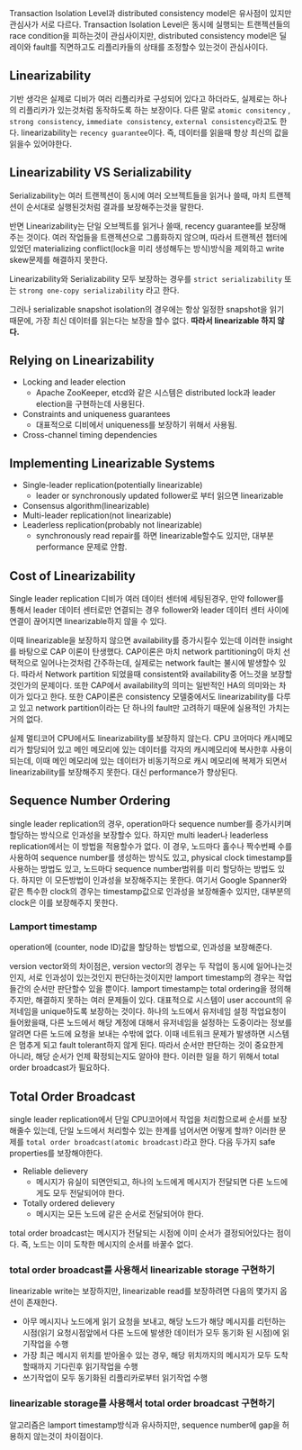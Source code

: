 Transaction Isolation Level과 distributed consistency model은 유사점이 있지만 관심사가 서로 다르다. Transaction Isolation Level은 동시에 실행되는 트랜젝션들의 race condition을 피하는것이 관심사이지만, distributed consistency model은 딜레이와 fault를 직면하고도 리플리카들의 상태를 조정할수 있는것이 관심사이다.



## Linearizability

기반 생각은 실제로 디비가 여러 리플리카로 구성되어 있다고 하더라도, 실제로는 하나의 리플리카가 있는것처럼 동작하도록 하는 보장이다. 다른 말로 `atomic consitency` , `strong consistency`, `immediate consistency`, `external consistency`라고도 한다. linearizability는 `recency guarantee`이다. 즉, 데이터를 읽을때 항상 최신의 값을 읽을수 있어야한다.



## Linearizability VS Serializability

Serializability는 여러 트랜젝션이 동시에 여러 오브젝트들을 읽거나 쓸때, 마치 트랜젝션이 순서대로 실행된것처럼 결과를 보장해주는것을 말한다.

반면 Linearizability는 단일 오브젝트를 읽거나 쓸때, recency guarantee를 보장해주는 것이다. 여러 작업들을 트랜젝션으로 그룹화하지 않으며, 따라서 트랜젝션 챕터에 있었던 materializing conflict(lock을 미리 생성해두는 방식)방식을 제외하고 write skew문제를 해결하지 못한다.

Linearizability와 Serializability 모두 보장하는 경우를 `strict serializability` 또는 `strong one-copy serializability` 라고 한다.

그러나 serializable snapshot isolation의 경우에는 항상 일정한 snapshot을 읽기 때문에, 가장 최신 데이터를 읽는다는 보장을 할수 없다. **따라서 linearizable 하지 않다.**



## Relying on Linearizability

- Locking and leader election
  - Apache ZooKeeper, etcd와 같은 시스템은 distributed lock과 leader election을 구현하는데 사용된다.
- Constraints and uniqueness guarantees
  - 대표적으로 디비에서 uniqueness를 보장하기 위해서 사용됨.
- Cross-channel timing dependencies



## Implementing Linearizable Systems

- Single-leader replication(potentially linearizable)
  - leader or synchronously updated follower로 부터 읽으면 linearizable
- Consensus algorithm(linearizable)
- Multi-leader replication(not linearizable)
- Leaderless replication(probably not linearizable)
  - synchronously read repair를 하면 linearizable할수도 있지만, 대부분 performance 문제로 안함.



## Cost of Linearizability

Single leader replication 디비가 여러 데이터 센터에 세팅된경우, 만약 follower를 통해서 leader 데이터 센터로만 연결되는 경우 follower와 leader 데이터 센터 사이에 연결이 끊어지면 linearizable하지 않을 수 있다.

이때 linearizable을 보장하지 않으면 availability를 증가시킬수 있는데 이러한 insight를 바탕으로 CAP 이론이 탄생했다. CAP이론은 마치 network partitioning이 마치 선택적으로 일어나는것처럼 간주하는데, 실제로는 network fault는 불시에 발생할수 있다. 따라서 Network partition 되었을때 consistent와 availability중 어느것을 보장할것인가의 문제이다. 또한 CAP에서 availability의 의미는 일반적인 HA의 의미와는 차이가 있다고 한다. 또한 CAP이론은 consistency 모델중에서도 linearizability를 다루고 있고 network partition이라는 단 하나의 fault만 고려하기 때문에 실용적인 가치는 거의 없다.

실제 멀티코어 CPU에서도 linearizability를 보장하지 않는다. CPU 코어마다 캐시메모리가 할당되어 있고 메인 메모리에 있는 데이터를 각자의 캐시메모리에 복사한후 사용이 되는데, 이때 메인 메모리에 있는 데이터가 비동기적으로 캐시 메모리에 복제가 되면서 linearizability를 보장해주지 못한다. 대신 performance가 향상된다.



## Sequence Number Ordering

single leader replication의 경우, operation마다 sequence number를 증가시키며 할당하는 방식으로 인과성을 보장할수 있다. 하지만 multi leader나 leaderless replication에서는 이 방법을 적용할수가 없다. 이 경우, 노드마다 홀수나 짝수번째 수를 사용하여 sequence number를 생성하는 방식도 있고, physical clock timestamp를 사용하는 방법도 있고, 노드마다 sequence number범위를 미리 할당하는 방법도 있다. 하지만 이 모든방법이 인과성을 보장해주지는 못한다. 여기서 Google Spanner와 같은 특수한 clock의 경우는 timestamp값으로 인과성을 보장해줄수 있지만, 대부분의 clock은 이를 보장해주지 못한다.



### Lamport timestamp

operation에 (counter, node ID)값을 할당하는 방법으로, 인과성을 보장해준다.

version vector와의 차이점은, version vector의 경우는 두 작업이 동시에 일어나는것인지, 서로 인과성이 있는것인지 판단하는것이지만 lamport timestamp의 경우는 작업들간의 순서만 판단할수 있을 뿐이다. lamport timestamp는 total ordering을 정의해주지만, 해결하지 못하는 여러 문제들이 있다. 대표적으로 시스템이 user account의 유저네임을 unique하도록 보장하는 것이다. 하나의 노드에서 유저네임 설정 작업요청이 들어왔을때, 다른 노드에서 해당 계정에 대해서 유저네임을 설정하는 도중이라는 정보를 알려면 다른 노드에 요청을 보내는 수밖에 없다. 이때 네트워크 문제가 발생하면 시스템은 멈추게 되고 fault tolerant하지 않게 된다. 따라서 순서만 판단하는 것이 중요한게 아니라, 해당 순서가 언제 확정되는지도 알아야 한다. 이러한 일을 하기 위해서 total order broadcast가 필요하다.





## Total Order Broadcast

single leader replication에서 단일 CPU코어에서 작업을 처리함으로써 순서를 보장해줄수 있는데, 단일 노드에서 처리할수 있는 한계를 넘어서면 어떻게 할까? 이러한 문제를 `total order broadcast(atomic broadcast)`라고 한다. 다음 두가지 safe properties를 보장해야한다.

- Reliable delievery
  - 메시지가 유실이 되면안되고, 하나의 노드에게 메시지가 전달되면 다른 노드에게도 모두 전달되어야 한다.
- Totally ordered delievery
  - 메시지는 모든 노드에 같은 순서로 전달되어야 한다.

total order broadcast는 메시지가 전달되는 시점에 이미 순서가 결정되어있다는 점이다. 즉, 노드는 이미 도착한 메시지의 순서를 바꿀수 없다.



### total order broadcast를 사용해서 linearizable storage 구현하기

linearizable write는 보장하지만, linearizable read를 보장하려면 다음의 몇가지 옵션이 존재한다.

- 아무 메시지나 노드에게 읽기 요청을 보내고, 해당 노드가 해당 메시지를 리턴하는 시점(읽기 요청시점앞에서 다른 노드에 발생한 데이터가 모두 동기화 된 시점)에 읽기작업을 수행
- 가장 최근 메시지 위치를 받아올수 있는 경우, 해당 위치까지의 메시지가 모두 도착할때까지 기다린후 읽기작업을 수행
- 쓰기작업이 모두 동기화된 리플리카로부터 읽기작업 수행



### linearizable storage를 사용해서 total order broadcast 구현하기

알고리즘은 lamport timestamp방식과 유사하지만, sequence number에 gap을 허용하지 않는것이 차이점이다.